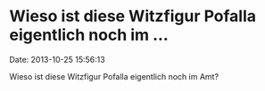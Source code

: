 Wieso ist diese Witzfigur Pofalla eigentlich noch im \...
=========================================================

Date: 2013-10-25 15:56:13

Wieso ist diese Witzfigur Pofalla eigentlich noch im Amt?
